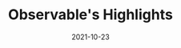 ---
title: "Observable's Highlights"
link: https://observablehq.com/explore
description: Explore and visualize data. Share and publish your insights. Discover and be inspired.
content-type: reference
tags: [data viz]
date: 2021-10-23
---